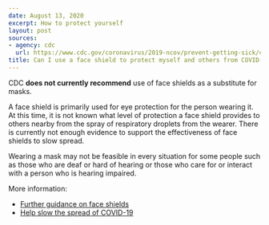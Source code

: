 ```yaml
---
date: August 13, 2020
excerpt: How to protect yourself
layout: post
sources:
- agency: cdc
  url: https://www.cdc.gov/coronavirus/2019-ncov/prevent-getting-sick/cloth-face-cover-guidance.html
title: Can I use a face shield to protect myself and others from COVID-19?
---
```


CDC **does not currently recommend** use of face shields as a substitute for masks. 

A face shield is primarily used for eye protection for the person wearing it. At this time, it is not known what level of protection a face shield provides to others nearby from the spray of respiratory droplets from the wearer. There is currently not enough evidence to support the effectiveness of face shields to slow spread. 

Wearing a mask may not be feasible in every situation for some people such as those who are deaf or hard of hearing or those who care for or interact with a person who is hearing impaired.

More information: 
- [Further guidance on face shields](https://www.cdc.gov/coronavirus/2019-ncov/prevent-getting-sick/cloth-face-cover-guidance.html#face-shields)
- [Help slow the spread of COVID-19](https://www.cdc.gov/coronavirus/2019-ncov/prevent-getting-sick/cloth-face-cover-guidance.html)

